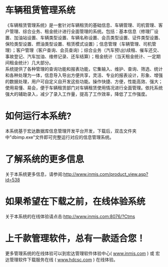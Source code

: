 # 车辆租赁管理系统

《车辆租赁管理系统》是一套针对车辆租赁的基础信息、车辆管理、司机管理、客户管理、综合业务、租金统计进行全面管理的系统。包括：基本信息（修理厂设置、加油站设置、车辆类型设置、车辆名称设置、会员类型设置、证件类型设置、保险类型设置、燃油类型设置、租赁模式设置）；信息管理（车辆管理、司机管理）；客户管理（客户查询、会员查询）；综合业务（汽车预\出\续租、催车还交、事故登记、汽车加油、维修记录、还车结算）；租金统计（当天租金统计、一定期间租金统计）几大部分。  
系统提供了各种管理的查询功能和报表功能，它集输入、维护、查询、筛选、统计和各种处理为一体，信息导入导出方便共享，灵活、专业的报表设计，形象、增强的数据处理，用户可自定义自开发这些功能。操作快捷、方便，性能高效、强大；使用易懂、易会，便于车辆租赁部门对车辆租赁使用情况进行全面管理。依托系统强大的辅助录入，减少了录入工作量，提高了工作效率，降低了工作强度。  

# 如何运行本系统?

本系统基于宏达数据库信息管理开发平台开发，下载后，双击文件夹中"dbimp.exe"文件即可完整运行对应的信息管理系统。

# 了解系统的更多信息

关于本系统更多信息，请参阅:http://www.inmis.com/product_view.asp?id=538

# 如果希望在下载之前，在线体验系统

关于本系统的在线体验请点击:http://www.inmis.com:8076/?Ctms

# 上千款管理软件，总有一款适合您！

更多管理系统的在线体验可以到宏达管理软件体验中心( www.inmis.com ) 或 宏达管理软件下载服务在线 ( www.hdcsc.com ) 在线体验。

